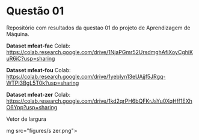 # Questão 01
Repositório com resultados da questao 01 do projeto de Aprendizagem de Máquina.

**Dataset mfeat-fac**
Colab: https://colab.research.google.com/drive/1NjaPGmr52UrsdmghAfiXoyCghiKuR6iC?usp=sharing

**Dataset mfeat-fou**
Colab: https://colab.research.google.com/drive/1yebIyn13eUAjjf5JRgq-WTPI3BgL5T0k?usp=sharing

**Dataset mfeat-zer**
Colab: https://colab.research.google.com/drive/1kd2qrPH6bQFKrJsYu0XqHff1EXhO6Ypp?usp=sharing

Vetor de largura

mg src="figures/s zer.png">
